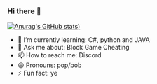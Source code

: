 ### Hi there 👋


[![Anurag's GitHub stats](https://github-readme-stats.vercel.app/api?username=pvpb0t&show_icons=true&theme=radical))](https://github.com/anuraghazra/github-readme-stats)


- 🌱 I’m currently learning: C#, python and JAVA
- 💬 Ask me about: Block Game Cheating
- 📫 How to reach me: Discord
- 😄 Pronouns: pop/bob
- ⚡ Fun fact: ye

